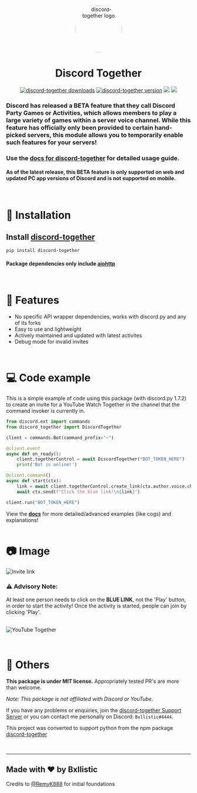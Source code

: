 <div align="center">
    <a href="https://pypi.org/project/discord-together"><img src="https://i.ibb.co/nCr7dnf/DT-Logo-New.png" alt="discord-together logo" height="128" style="border-radius: 50%"></a>
    <div>
        <h1><strong>Discord Together</strong></h1>
    </div>
    <div>
        <a href="https://pypi.org/project/discord-together"><img src="https://img.shields.io/pypi/dm/discord-together?color=%23EF0BB9&label= downloads&logo=git lfs&logoColor=fc2a95&?style=flat" alt="discord-together downloads"></a>
        <a href="https://pypi.org/project/discord-together"><img src="https://img.shields.io/pypi/v/discord-together?color=%23EF0BB9&label=version&logo=buffer&?style=flat&logoColor=fc2a95" alt="discord-together version"></a>
        <a href="https://discord.com/invite/2fbyXn2hJV"><img src="https://img.shields.io/discord/860227711402246154.svg?color=%23EF0BB9&label=support server&logo=discord&style=flat&logoColor=fc2a95"></a>
        <a href="https://docs.discord-together.ml"><img src="https://img.shields.io/website?down_color=lightgrey&down_message=offline&label=docs&logo=Read%20the%20Docs&up_color=%23EF0BB9&up_message=online&url=https%3A%2F%2Fdocs.discord-together.ml&logoColor=fc2a95"></a>
    </div>
</div>

<h3>Discord has released a BETA feature that they call Discord Party Games or Activities, which allows members to play a large variety of games within a server voice channel. While this feature has officially only been provided to certain hand-picked servers, this module allows you to temporarily enable such features for your servers!</h3>

### Use the [docs for discord-together](https://docs.discord-together.ml/) for detailed usage guide.

<h4>As of the latest release, this BETA feature is only supported on web and updated PC app versions of Discord and is not supported on mobile.</h4>
<br>

# 🔩 Installation
## Install [discord-together](https://pypi.org/project/discord-together/)
```
pip install discord-together
```

#### Package dependencies only include [aiohttp](https://pypi.org/project/aiohttp/)
<br>

# 🔑 Features
- No specific API wrapper dependencies, works with discord.py and any of its forks
- Easy to use and lightweight
- Actively maintained and updated with latest activites
- Debug mode for invalid invites

<br>

# 💻 Code example
This is a simple example of code using this package (with discord.py 1.7.2) to create an invite for a YouTube Watch Together in the channel that the command invoker is currently in.

```py
from discord.ext import commands
from discord_together import DiscordTogether

client = commands.Bot(command_prefix="~")

@client.event
async def on_ready():
    client.togetherControl = await DiscordTogether("BOT_TOKEN_HERE")
    print('Bot is online!')

@client.command()
async def start(ctx):
    link = await client.togetherControl.create_link(ctx.author.voice.channel.id, 'youtube')
    await ctx.send(f"Click the blue link!\n{link}")

client.run("BOT_TOKEN_HERE")
```
View the **[docs](https://docs.discord-together.ml/)** for more detailed/advanced examples (like cogs) and explanations!
<br>
<br>

# 📷 Image 

![Invite link](https://cdn.discordapp.com/attachments/678298437854298122/860210951222460446/msedge_Gntg4yflYw.png)

<h3>⚠️ Advisory Note:</h3>
At least one person needs to click on the <strong>BLUE LINK</strong>, not the 'Play' button, in order to start the activity! Once the activity is started, people can join by clicking 'Play'.
<br>
<br>

![YouTube Together](https://cdn.discordapp.com/attachments/678298437854298122/860210751448547328/msedge_HpqALcJCcD.png)

<br>

# 🚀 Others

**This package is under MIT license.** Appropriately tested PR's are more than welcome.

*Note: This package is not affiliated with Discord or YouTube.*

If you have any problems or enquiries, join the [discord-together Support Server](https://discord.gg/2fbyXn2hJV) or you can contact me personally on Discord: `Bxllistic#4444`.

This project was converted to support python from the npm package [discord-together](https://www.npmjs.com/package/discord-together)

<br>
<hr>

## **Made with ❤ by Bxllistic**
 Credits to [@RemyK888](https://github.com/RemyK888) for initial foundations
